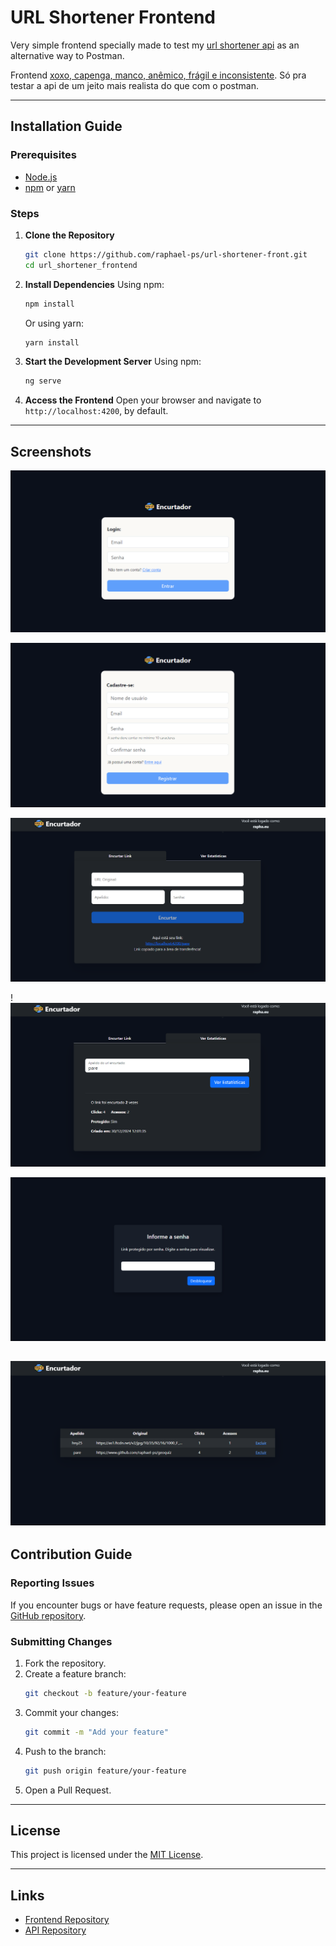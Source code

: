 
# URL Shortener Frontend

Very simple frontend specially made to test my [url shortener api](https://github.com/raphael-ps/url_shortener) as an alternative way to Postman.

Frontend [xoxo, capenga, manco, anêmico, frágil e inconsistente](https://youtu.be/VuhfI4oza_g?si=t8-nL1NIEA8bxXRR). Só pra testar a api de um jeito mais realista do que com o postman.

---

## Installation Guide

### Prerequisites
- [Node.js](https://nodejs.org/)
- [npm](https://www.npmjs.com/) or [yarn](https://yarnpkg.com/)

### Steps
1. **Clone the Repository**
   ```bash
   git clone https://github.com/raphael-ps/url-shortener-front.git
   cd url_shortener_frontend
   ```

2. **Install Dependencies**
   Using npm:
   ```bash
   npm install
   ```
   Or using yarn:
   ```bash
   yarn install
   ```
4. **Start the Development Server**
   Using npm:
   ```bash
   ng serve
   ```

5. **Access the Frontend**
   Open your browser and navigate to `http://localhost:4200`, by default.

---

## Screenshots

![Login](https://github.com/raphael-ps/url-shortener-front/blob/main/public/readmeImgs/login.png)

![Register](https://github.com/raphael-ps/url-shortener-front/blob/main/public/readmeImgs/register.png)

![Shortener](https://github.com/raphael-ps/url-shortener-front/blob/main/public/readmeImgs/shortener.png)

!![Stats](https://github.com/raphael-ps/url-shortener-front/blob/main/public/readmeImgs/stats.png)

![Protected Link](https://github.com/raphael-ps/url-shortener-front/blob/main/public/readmeImgs/protected-link.png)

![User History](https://github.com/raphael-ps/url-shortener-front/blob/main/public/readmeImgs/user-history.png)
---

## Contribution Guide

### Reporting Issues
If you encounter bugs or have feature requests, please open an issue in the [GitHub repository](https://github.com/your-username/url_shortener_frontend/issues).

### Submitting Changes
1. Fork the repository.
2. Create a feature branch:
   ```bash
   git checkout -b feature/your-feature
   ```
3. Commit your changes:
   ```bash
   git commit -m "Add your feature"
   ```
4. Push to the branch:
   ```bash
   git push origin feature/your-feature
   ```
5. Open a Pull Request.

---

## License
This project is licensed under the [MIT License](./LICENSE).

---

## Links
- [Frontend Repository](https://github.com/your-username/url_shortener_frontend)
- [API Repository](https://github.com/raphael-ps/url_shortener)
